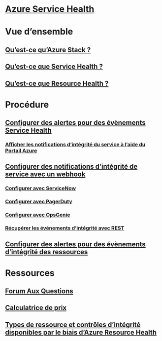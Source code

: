 # [Azure Service Health](index.md)

# Vue d’ensemble
## [Qu’est-ce qu’Azure Stack ?](azure-status-overview.md)
## [Qu’est-ce que Service Health ?](service-health-overview.md)
## [Qu’est-ce que Resource Health ?](resource-health-overview.md)
# Procédure
## [Configurer des alertes pour des évènements Service Health](../azure-monitor/platform/alerts-activity-log-service-notifications.md?toc=%2fazure%2fservice-health%2ftoc.json)
### [Afficher les notifications d’intégrité du service à l’aide du Portail Azure](../monitoring-and-diagnostics/monitoring-service-notifications.md?toc=%2fazure%2fservice-health%2ftoc.json)
## [Configurer des notifications d’intégrité de service avec un webhook](service-health-alert-webhook-guide.md)
### [Configurer avec ServiceNow](service-health-alert-webhook-servicenow.md)
### [Configurer avec PagerDuty](service-health-alert-webhook-pagerduty.md)
### [Configurer avec OpsGenie](service-health-alert-webhook-opsgenie.md)
### [Récupérer les événements d’intégrité avec REST](service-health-rest.md)
## [Configurer des alertes pour des évènements d’intégrité des ressources](resource-health-alert-arm-template-guide.md) 
# Ressources
## [Forum Aux Questions](resource-health-faq.md)
## [Calculatrice de prix](https://azure.microsoft.com/pricing/calculator/)
## [Types de ressource et contrôles d’intégrité disponibles par le biais d’Azure Resource Health](resource-health-checks-resource-types.md)